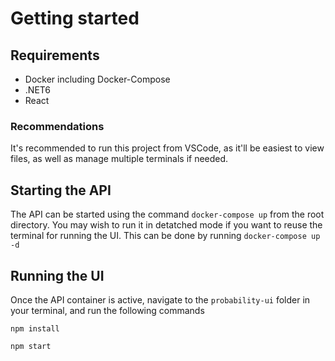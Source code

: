 # Getting started
## Requirements 
- Docker including Docker-Compose
- .NET6
- React

### Recommendations
It's recommended to run this project from VSCode, as it'll be easiest to view files, as well as manage multiple terminals if needed.

## Starting the API
The API can be started using the command `docker-compose up` from the root directory. You may wish to run it in detatched mode if you want to reuse the terminal for running the UI. This can be done by running `docker-compose up -d`

## Running the UI
Once the API container is active, navigate to the `probability-ui` folder in your terminal, and run the following commands

`npm install`

`npm start`
